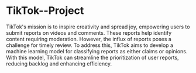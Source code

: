 # TikTok--Project

TikTok's mission is to inspire creativity and spread joy, empowering users to submit reports on videos and comments. These reports help identify content requiring moderation. However, the influx of reports poses a challenge for timely review. To address this, TikTok aims to develop a machine learning model for classifying reports as either claims or opinions. With this model, TikTok can streamline the prioritization of user reports, reducing backlog and enhancing efficiency.
